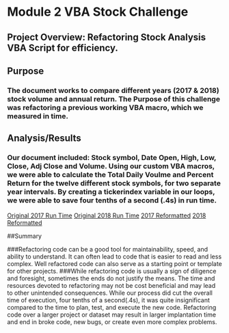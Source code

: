 # Module 2 VBA Stock Challenge
## Project Overview: Refactoring Stock Analysis VBA Script for efficiency.

## Purpose
### The document works to compare different years (2017 & 2018) stock volume and annual return. The Purpose of this challenge was refactoring a previous working VBA macro, which we measured in time. 

## Analysis/Results
### Our document included: Stock symbol, Date	Open, High, Low, Close, Adj Close and Volume. Using our custom VBA macros, we were able to calculate the Total Daily Voulme and Percent Return for the twelve different stock symbols, for two separate year intervals. By creating a tickerindex variable in our loops, we were able to save four tenths of a second (.4s) in run time. 

[Original 2017 Run Time](https://github.com/dmcadoo/stock-analysis/blob/main/Resources/All%20Stocks%202017%20time.png) 
[Original 2018 Run Time](https://github.com/dmcadoo/stock-analysis/blob/main/Resources/All%20Stocks%202018%20time.png) 
[2017 Reformatted](https://github.com/dmcadoo/stock-analysis/blob/main/Resources/All%20Stocks%20reformatted%202017%20time.png) 
[2018 Reformatted](https://github.com/dmcadoo/stock-analysis/blob/main/Resources/All%20Stocks%20reformatted%202018%20time.png)

##Summary

###Refactoring code can be a good tool for maintainability, speed, and ability to understand. It can often lead to code that is easier to read and less complex. Well refactored code can also serve as a starting point or template for other projects. 
###While refactoring code is usually a sign of diligence and foresight, sometimes the ends do not justify the means. The time and resources devoted to refactoring may not be cost beneficial and may lead to other unintended consequences. While our process did cut the overall time of execution, four tenths of a second(.4s), it was quite insignificant compared to the time to plan, test, and execute the new code. Refactoring code over a larger project or dataset may result in larger implantation time and end in broke code, new bugs, or create even more complex problems.
